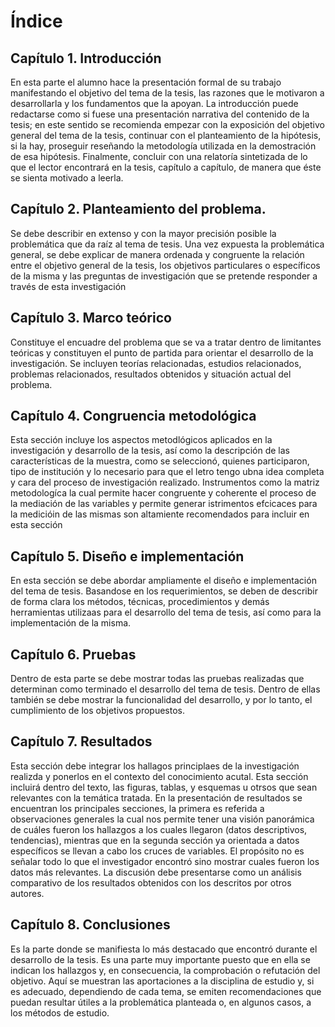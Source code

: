 # Índice

## Capítulo 1. Introducción

En esta parte el alumno hace la presentación formal de su trabajo manifestando el objetivo del tema de la tesis, las razones que le motivaron a desarrollarla y los fundamentos que la apoyan. La introducción puede redactarse como si fuese una presentación
narrativa del contenido de la tesis; en este sentido se recomienda empezar con la exposición del objetivo general del tema de la tesis, continuar con el planteamiento de la hipótesis, si la hay, proseguir reseñando la metodología utilizada en la demostración de esa hipótesis. Finalmente, concluir con una relatoría sintetizada de lo que el lector encontrará en la tesis, capítulo a capítulo, de manera que éste se sienta motivado a leerla.

## Capítulo 2. Planteamiento del problema.

Se debe describir en extenso y con la mayor precisión posible la problemática que da raíz al tema de tesis. Una vez expuesta la problemática general, se debe explicar de manera ordenada y congruente la relación entre el objetivo general de la tesis, los objetivos particulares o específicos de la misma y las preguntas de investigación que se pretende responder a través de esta investigación

## Capítulo 3. Marco teórico

Constituye el encuadre del problema que se va a tratar dentro de limitantes teóricas y constituyen el punto de partida
para orientar el desarrollo de la investigación. Se incluyen teorías relacionadas, estudios relacionados, problemas relacionados, resultados obtenidos y situación actual del problema.

## Capítulo 4. Congruencia metodológica

Esta sección incluye los aspectos metodlógicos aplicados en la investigación y desarrollo de la tesis, así como la descripción de las características de la muestra, como se seleccionó, quienes participaron, tipo de institución y lo necesario para que el letro tengo ubna idea completa y cara del proceso de investigación realizado. Instrumentos como la matriz metodologíca la cual permite hacer congruente y coherente el proceso de la mediación de las variables y permite generar istrimentos efcicaces para la medicióin de las mismas son altamiente recomendados para incluir en esta sección

## Capítulo 5. Diseño e implementación

En esta sección se debe abordar ampliamente el diseño e implementación del tema de tesis. Basandose en los requerimientos, se deben de describir de forma clara los métodos, técnicas, procedimientos y demás herramientas utilizaas para el desarrollo del tema de tesis, así como para la implementación de la misma.

## Capítulo 6. Pruebas

Dentro de esta parte se debe mostrar todas las pruebas realizadas que determinan como terminado el desarrollo del tema de tesis. Dentro de ellas también se debe mostrar la funcionalidad del desarrollo, y por lo tanto, el cumplimiento de los objetivos propuestos.

## Capítulo 7. Resultados

Esta sección debe integrar los hallagos principlaes de la investigación realizda y ponerlos en el contexto del conocimiento acutal. Esta sección incluirá dentro del texto, las figuras, tablas, y esquemas u otrsos que sean relevantes con la temática tratada. En la presentación de resultados se encuentran los principales secciones, la primera es referida a observaciones generales la cual nos permite tener una visión panorámica de cuáles fueron los hallazgos a los cuales llegaron (datos descriptivos, tendencias), mientras que en la segunda sección ya orientada a datos específicos se llevan a cabo los cruces de variables. El propósito no es señalar todo lo que el investigador encontró sino mostrar cuales fueron los datos más relevantes. La discusión debe presentarse como un análisis comparativo de los resultados obtenidos con los descritos por otros autores.

## Capítulo 8. Conclusiones

Es la parte donde se manifiesta lo más destacado que encontró durante el desarrollo de la tesis. Es una parte muy importante puesto que en ella se indican los hallazgos y, en consecuencia, la comprobación o refutación del objetivo. Aquí se muestran las aportaciones a la disciplina de estudio y, si es adecuado, dependiendo de cada tema, se emiten recomendaciones que puedan resultar útiles a la problemática planteada o, en algunos casos, a los métodos de estudio.
